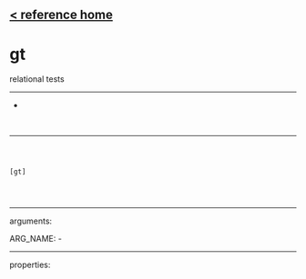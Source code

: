 [< reference home](index.html)
---

# gt


relational tests

---

-
<br>


---


```



[gt]


            
```

---
arguments:

ARG_NAME: -<br>

---
properties:


